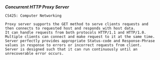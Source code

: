 ***Concurrent HTTP Proxy Server***

    CS425: Computer Networking 

    Proxy server supports the GET method to serve clients requests and then connects to requested host and responds with host data.
    It can handle requests from both protocols HTTP/1.1 and HTTP/1.0.
    Multiple clients can connect and make request to it at the same time.
    Server perfectly provides appropriate Status-code and Response-Phrase values in response to errors or incorrect requests from client.
    Server is designed such that it can run continuously until an unrecoverable error occurs.
